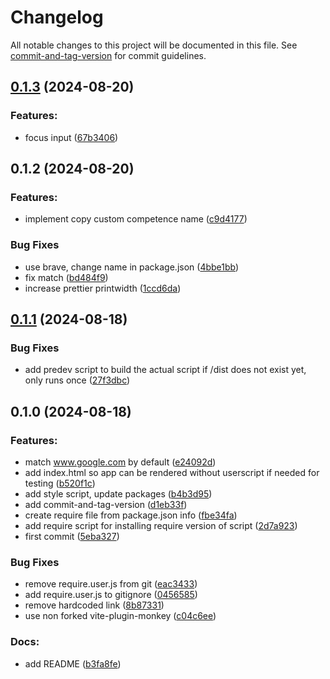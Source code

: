 # Changelog

All notable changes to this project will be documented in this file. See [commit-and-tag-version](https://github.com/absolute-version/commit-and-tag-version) for commit guidelines.

## [0.1.3](https://github.com/henrikvilhelmberglund/tm-linkedin-copy-custom-competence/compare/v0.1.2...v0.1.3) (2024-08-20)


### Features:

* focus input ([67b3406](https://github.com/henrikvilhelmberglund/tm-linkedin-copy-custom-competence/commit/67b3406555effc54410dcd228932da2f702704a1))

## 0.1.2 (2024-08-20)


### Features:

* implement copy custom competence name ([c9d4177](https://github.com/henrikvilhelmberglund/tm-linkedin-copy-custom-competence/commit/c9d41770a0420c0c3574a4e257b73e24f9c4454c))


### Bug Fixes

* use brave, change name in package.json ([4bbe1bb](https://github.com/henrikvilhelmberglund/tm-linkedin-copy-custom-competence/commit/4bbe1bbcb653b1ad79bcb859ea86738962b31d3f))
* fix match ([bd484f9](https://github.com/henrikvilhelmberglund/tm-linkedin-copy-custom-competence/commit/bd484f93703fa27646b14bcbae36e6fa6a6c5914))
* increase prettier printwidth ([1ccd6da](https://github.com/henrikvilhelmberglund/tm-linkedin-copy-custom-competence/commit/1ccd6da2a3261c72bc805147674c86a241cbaee1))

## [0.1.1](https://github.com/henrikvilhelmberglund/tm-template/compare/v0.1.0...v0.1.1) (2024-08-18)


### Bug Fixes

* add predev script to build the actual script if /dist does not exist yet, only runs once ([27f3dbc](https://github.com/henrikvilhelmberglund/tm-template/commit/27f3dbc9e8f19541f911957ea32d422c577a63d9))

## 0.1.0 (2024-08-18)


### Features:

* match www.google.com by default ([e24092d](https://github.com/henrikvilhelmberglund/tm-template/commit/e24092de2389976117eb37d1438f1a7e68ce38ad))
* add index.html so app can be rendered without userscript if needed for testing ([b520f1c](https://github.com/henrikvilhelmberglund/tm-template/commit/b520f1c2c3bb14e2dd65853752e872e18b85903f))
* add style script, update packages ([b4b3d95](https://github.com/henrikvilhelmberglund/tm-template/commit/b4b3d956960e0be70ef29d07b5f9a7f0655fcb1b))
* add commit-and-tag-version ([d1eb33f](https://github.com/henrikvilhelmberglund/tm-template/commit/d1eb33f81ff6a582c13daef632e26b15353ec5c1))
* create require file from package.json info ([fbe34fa](https://github.com/henrikvilhelmberglund/tm-template/commit/fbe34fa604d6c607e1547bff5625d5e3e71b1f49))
* add require script for installing require version of script ([2d7a923](https://github.com/henrikvilhelmberglund/tm-template/commit/2d7a923656856045d40f15dc7ad3e427438c35d7))
* first commit ([5eba327](https://github.com/henrikvilhelmberglund/tm-template/commit/5eba32719b0f6eb80ed4ab74ba4f941cc3348a76))


### Bug Fixes

* remove require.user.js from git ([eac3433](https://github.com/henrikvilhelmberglund/tm-template/commit/eac34331518dd48a115a9ad03ea29eba05027a1c))
* add require.user.js to gitignore ([0456585](https://github.com/henrikvilhelmberglund/tm-template/commit/04565856cf889198fcc52891c906a187f5253abc))
* remove hardcoded link ([8b87331](https://github.com/henrikvilhelmberglund/tm-template/commit/8b873317f844b657d45e6b48269c36b79d1d41b3))
* use non forked vite-plugin-monkey ([c04c6ee](https://github.com/henrikvilhelmberglund/tm-template/commit/c04c6ee2ad04130c5cca835a1b669aa05e70aa0f))


### Docs:

* add README ([b3fa8fe](https://github.com/henrikvilhelmberglund/tm-template/commit/b3fa8fe3232bc21fd08c4b1df6383848bd8fa902))
